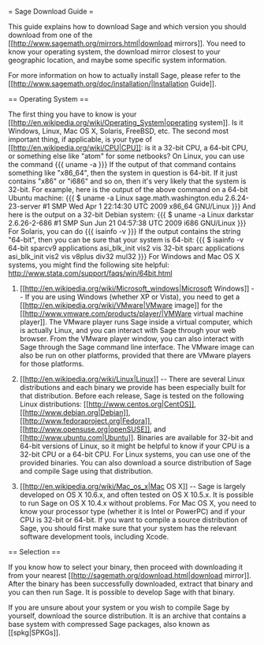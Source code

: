 = Sage Download Guide =

This guide explains how to download Sage and which version you should download from one of the [[http://www.sagemath.org/mirrors.html|download mirrors]]. You need to know your operating system, the download mirror closest to your geographic location, and maybe some specific system information.

For more information on how to actually install Sage, please refer to the [[http://www.sagemath.org/doc/installation/|Installation Guide]].

== Operating System ==

The first thing you have to know is your [[http://en.wikipedia.org/wiki/Operating_System|operating system]]. Is it Windows, Linux, Mac OS X, Solaris, FreeBSD, etc. The second most important thing, if applicable, is your type of [[http://en.wikipedia.org/wiki/CPU|CPU]]: is it a 32-bit CPU, a 64-bit CPU, or something else like "atom" for some netbooks? On Linux, you can use the command
{{{
uname -a
}}}
If the output of that command contains something like "x86_64", then the system in question is 64-bit. If it just contains "x86" or "i686" and so on, then it's very likely that the system is 32-bit. For example, here is the output of the above command on a 64-bit Ubuntu machine:
{{{
$ uname -a
Linux sage.math.washington.edu 2.6.24-23-server #1 SMP Wed Apr 1 22:14:30 UTC 2009 x86_64 GNU/Linux
}}}
And here is the output on a 32-bit Debian system:
{{{
$ uname -a
Linux darkstar 2.6.26-2-686 #1 SMP Sun Jun 21 04:57:38 UTC 2009 i686 GNU/Linux
}}}
For Solaris, you can do 
{{{
isainfo -v
}}}
If the output contains the string "64-bit", then you can be sure that your system is 64-bit:
{{{
$ isainfo -v
64-bit sparcv9 applications
        asi_blk_init vis2 vis 
32-bit sparc applications
        asi_blk_init vis2 vis v8plus div32 mul32
}}}
For Windows and Mac OS X systems, you might find the following site helpful:
http://www.stata.com/support/faqs/win/64bit.html

 1. [[http://en.wikipedia.org/wiki/Microsoft_windows|Microsoft Windows]] -- If you are using Windows (whether XP or Vista), you need to get a [[http://en.wikipedia.org/wiki/VMware|VMware image]] for the [[http://www.vmware.com/products/player/|VMWare virtual machine player]]. The VMware player runs Sage inside a virtual computer, which is actually Linux, and you can interact with Sage through your web browser. From the VMware player window, you can also interact with Sage through the Sage command line interface. The VMware image can also be run on other platforms, provided that there are VMware players for those platforms.

 1. [[http://en.wikipedia.org/wiki/Linux|Linux]] -- There are several Linux distributions and each binary we provide has been especially built for that distribution. Before each release, Sage is tested on the following Linux distributions: [[http://www.centos.org|CentOS]], [[http://www.debian.org|Debian]], [[http://www.fedoraproject.org|Fedora]], [[http://www.opensuse.org|openSUSE]], and [[http://www.ubuntu.com|Ubuntu]]. Binaries are available for 32-bit and 64-bit versions of Linux, so it might be helpful to know if your CPU is a 32-bit CPU or a 64-bit CPU. For Linux systems, you can use one of the provided binaries. You can also download a source distribution of Sage and compile Sage using that distribution.

 1. [[http://en.wikipedia.org/wiki/Mac_os_x|Mac OS X]] -- Sage is largely developed on OS X 10.6.x, and often tested on OS X 10.5.x. It is possible to run Sage on OS X 10.4.x without problems. For Mac OS X, you need to know your processor type (whether it is Intel or PowerPC) and if your CPU is 32-bit or 64-bit. If you want to compile a source distribution of Sage, you should first make sure that your system has the relevant software development tools, including Xcode.

== Selection ==

If you know how to select your binary, then proceed with downloading it from your nearest [[http://sagemath.org/download.html|download mirror]]. After the binary has been successfully downloaded, extract that binary and you can then run Sage. It is possible to develop Sage with that binary.

If you are unsure about your system or you wish to compile Sage by yourself, download the source distribution. It is an archive that contains a base system with compressed Sage packages, also known as [[spkg|SPKGs]].
